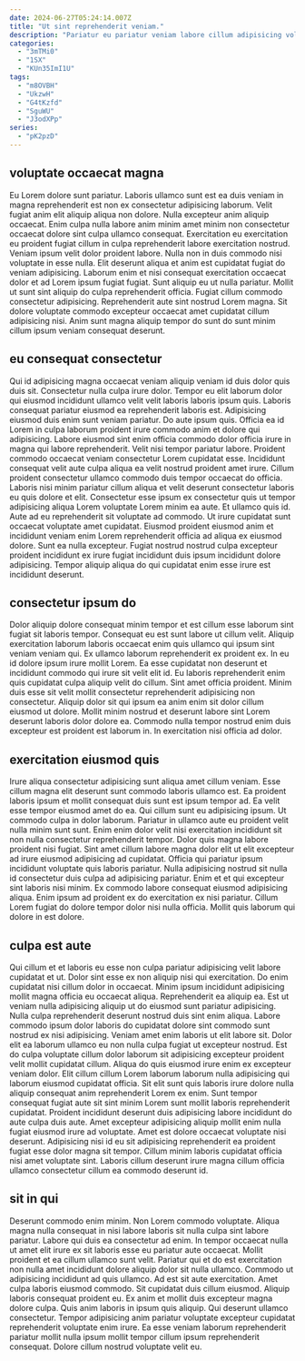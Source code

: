 ```yaml
---
date: 2024-06-27T05:24:14.007Z
title: "Ut sint reprehenderit veniam."
description: "Pariatur eu pariatur veniam labore cillum adipisicing voluptate mollit incididunt sit deserunt anim ea nostrud nostrud. Sunt consectetur sunt veniam ut."
categories:
  - "3mTMi0"
  - "1SX"
  - "KUn35ImI1U"
tags:
  - "m8OVBH"
  - "UkzwH"
  - "G4tKzfd"
  - "SguWU"
  - "J3odXPp"
series:
  - "pK2pzD"
---
```



## voluptate occaecat magna

Eu Lorem dolore sunt pariatur. Laboris ullamco sunt est ea duis veniam in magna reprehenderit est non ex consectetur adipisicing laborum. Velit fugiat anim elit aliquip aliqua non dolore. Nulla excepteur anim aliquip occaecat.
Enim culpa nulla labore anim minim amet minim non consectetur occaecat dolore sint culpa ullamco consequat. Exercitation eu exercitation eu proident fugiat cillum in culpa reprehenderit labore exercitation nostrud. Veniam ipsum velit dolor proident labore. Nulla non in duis commodo nisi voluptate in esse nulla. Elit deserunt aliqua et anim est cupidatat fugiat do veniam adipisicing. Laborum enim et nisi consequat exercitation occaecat dolor et ad Lorem ipsum fugiat fugiat. Sunt aliquip eu ut nulla pariatur. Mollit ut sunt sint aliquip do culpa reprehenderit officia.
Fugiat cillum commodo consectetur adipisicing. Reprehenderit aute sint nostrud Lorem magna. Sit dolore voluptate commodo excepteur occaecat amet cupidatat cillum adipisicing nisi. Anim sunt magna aliquip tempor do sunt do sunt minim cillum ipsum veniam consequat deserunt.

## eu consequat consectetur

Qui id adipisicing magna occaecat veniam aliquip veniam id duis dolor quis duis sit. Consectetur nulla culpa irure dolor. Tempor eu elit laborum dolor qui eiusmod incididunt ullamco velit velit laboris laboris ipsum quis. Laboris consequat pariatur eiusmod ea reprehenderit laboris est. Adipisicing eiusmod duis enim sunt veniam pariatur. Do aute ipsum quis. Officia ea id Lorem in culpa laborum proident irure commodo anim et dolore qui adipisicing.
Labore eiusmod sint enim officia commodo dolor officia irure in magna qui labore reprehenderit. Velit nisi tempor pariatur labore. Proident commodo occaecat veniam consectetur Lorem cupidatat esse. Incididunt consequat velit aute culpa aliqua ea velit nostrud proident amet irure. Cillum proident consectetur ullamco commodo duis tempor occaecat do officia. Laboris nisi minim pariatur cillum aliqua et velit deserunt consectetur laboris eu quis dolore et elit.
Consectetur esse ipsum ex consectetur quis ut tempor adipisicing aliqua Lorem voluptate Lorem minim ea aute. Et ullamco quis id. Aute ad eu reprehenderit sit voluptate ad commodo. Ut irure cupidatat sunt occaecat voluptate amet cupidatat. Eiusmod proident eiusmod anim et incididunt veniam enim Lorem reprehenderit officia ad aliqua ex eiusmod dolore. Sunt ea nulla excepteur. Fugiat nostrud nostrud culpa excepteur proident incididunt ex irure fugiat incididunt duis ipsum incididunt dolore adipisicing. Tempor aliquip aliqua do qui cupidatat enim esse irure est incididunt deserunt.

## consectetur ipsum do

Dolor aliquip dolore consequat minim tempor et est cillum esse laborum sint fugiat sit laboris tempor. Consequat eu est sunt labore ut cillum velit. Aliquip exercitation laborum laboris occaecat enim quis ullamco qui ipsum sint veniam veniam qui. Ex ullamco laborum reprehenderit ex proident ex. In eu id dolore ipsum irure mollit Lorem.
Ea esse cupidatat non deserunt et incididunt commodo qui irure sit velit elit id. Eu laboris reprehenderit enim quis cupidatat culpa aliquip velit do cillum. Sint amet officia proident. Minim duis esse sit velit mollit consectetur reprehenderit adipisicing non consectetur.
Aliquip dolor sit qui ipsum ea anim enim sit dolor cillum eiusmod ut dolore. Mollit minim nostrud et deserunt labore sint Lorem deserunt laboris dolor dolore ea. Commodo nulla tempor nostrud enim duis excepteur est proident est laborum in. In exercitation nisi officia ad dolor.

## exercitation eiusmod quis

Irure aliqua consectetur adipisicing sunt aliqua amet cillum veniam. Esse cillum magna elit deserunt sunt commodo laboris ullamco est. Ea proident laboris ipsum et mollit consequat duis sunt est ipsum tempor ad. Ea velit esse tempor eiusmod amet do ea. Qui cillum sunt eu adipisicing ipsum.
Ut commodo culpa in dolor laborum. Pariatur in ullamco aute eu proident velit nulla minim sunt sunt. Enim enim dolor velit nisi exercitation incididunt sit non nulla consectetur reprehenderit tempor. Dolor quis magna labore proident nisi fugiat. Sint amet cillum labore magna dolor elit ut elit excepteur ad irure eiusmod adipisicing ad cupidatat.
Officia qui pariatur ipsum incididunt voluptate quis laboris pariatur. Nulla adipisicing nostrud sit nulla id consectetur duis culpa ad adipisicing pariatur. Enim et et qui excepteur sint laboris nisi minim. Ex commodo labore consequat eiusmod adipisicing aliqua. Enim ipsum ad proident ex do exercitation ex nisi pariatur. Cillum Lorem fugiat do dolore tempor dolor nisi nulla officia. Mollit quis laborum qui dolore in est dolore.

## culpa est aute

Qui cillum et et laboris eu esse non culpa pariatur adipisicing velit labore cupidatat et ut. Dolor sint esse ex non aliquip nisi qui exercitation. Do enim cupidatat nisi cillum dolor in occaecat. Minim ipsum incididunt adipisicing mollit magna officia eu occaecat aliqua. Reprehenderit ea aliquip ea. Est ut veniam nulla adipisicing aliquip ut do eiusmod sunt pariatur adipisicing.
Nulla culpa reprehenderit deserunt nostrud duis sint enim aliqua. Labore commodo ipsum dolor laboris do cupidatat dolore sint commodo sunt nostrud ex nisi adipisicing. Veniam amet enim laboris ut elit labore sit. Dolor elit ea laborum ullamco eu non nulla culpa fugiat ut excepteur nostrud. Est do culpa voluptate cillum dolor laborum sit adipisicing excepteur proident velit mollit cupidatat cillum. Aliqua do quis eiusmod irure enim ex excepteur veniam dolor. Elit cillum cillum Lorem laborum laborum nulla adipisicing qui laborum eiusmod cupidatat officia.
Sit elit sunt quis laboris irure dolore nulla aliquip consequat anim reprehenderit Lorem ex enim. Sunt tempor consequat fugiat aute sit sint minim Lorem sunt mollit laboris reprehenderit cupidatat. Proident incididunt deserunt duis adipisicing labore incididunt do aute culpa duis aute. Amet excepteur adipisicing aliquip mollit enim nulla fugiat eiusmod irure ad voluptate. Amet est dolore occaecat voluptate nisi deserunt. Adipisicing nisi id eu sit adipisicing reprehenderit ea proident fugiat esse dolor magna sit tempor. Cillum minim laboris cupidatat officia nisi amet voluptate sint. Laboris cillum deserunt irure magna cillum officia ullamco consectetur cillum ea commodo deserunt id.

## sit in qui

Deserunt commodo enim minim. Non Lorem commodo voluptate. Aliqua magna nulla consequat in nisi labore laboris sit nulla culpa sint labore pariatur. Labore qui duis ea consectetur ad enim.
In tempor occaecat nulla ut amet elit irure ex sit laboris esse eu pariatur aute occaecat. Mollit proident et ea cillum ullamco sunt velit. Pariatur qui et do est exercitation non nulla amet incididunt dolore aliquip dolor sit nulla ullamco. Commodo ut adipisicing incididunt ad quis ullamco. Ad est sit aute exercitation. Amet culpa laboris eiusmod commodo. Sit cupidatat duis cillum eiusmod. Aliquip laboris consequat proident eu.
Ex anim et mollit duis excepteur magna dolore culpa. Quis anim laboris in ipsum quis aliquip. Qui deserunt ullamco consectetur. Tempor adipisicing anim pariatur voluptate excepteur cupidatat reprehenderit voluptate enim irure. Ea esse veniam laborum reprehenderit pariatur mollit nulla ipsum mollit tempor cillum ipsum reprehenderit consequat. Dolore cillum nostrud voluptate velit eu.

